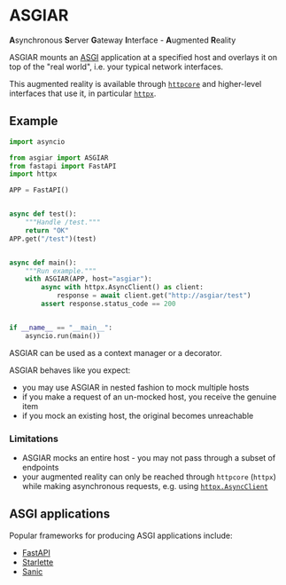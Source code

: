 # ASGIAR

**A**synchronous **S**erver **G**ateway **I**nterface - **A**ugmented **R**eality

ASGIAR mounts an [ASGI](https://asgi.readthedocs.io/en/latest/) application at a specified host and overlays it on top of the "real world", i.e. your typical network interfaces.

This augmented reality is available through [`httpcore`](https://github.com/encode/httpcore) and higher-level interfaces that use it, in particular [`httpx`](https://github.com/encode/httpx).

## Example

```python
import asyncio

from asgiar import ASGIAR
from fastapi import FastAPI
import httpx

APP = FastAPI()


async def test():
    """Handle /test."""
    return "OK"
APP.get("/test")(test)


async def main():
    """Run example."""
    with ASGIAR(APP, host="asgiar"):
        async with httpx.AsyncClient() as client:
            response = await client.get("http://asgiar/test")
        assert response.status_code == 200


if __name__ == "__main__":
    asyncio.run(main())
```

ASGIAR can be used as a context manager or a decorator.

ASGIAR behaves like you expect:

* you may use ASGIAR in nested fashion to mock multiple hosts
* if you make a request of an un-mocked host, you receive the genuine item
* if you mock an existing host, the original becomes unreachable

### Limitations

* ASGIAR mocks an entire host -  you may not pass through a subset of endpoints
* your augmented reality can only be reached through `httpcore` (`httpx`) while making asynchronous requests, e.g. using [`httpx.AsyncClient`](https://www.python-httpx.org/async/)

## ASGI applications

Popular frameworks for producing ASGI applications include:

* [FastAPI](https://github.com/tiangolo/fastapi)
* [Starlette](https://github.com/encode/starlette)
* [Sanic](https://github.com/huge-success/sanic)
